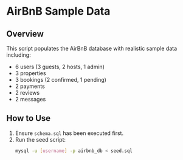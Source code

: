 # AirBnB Sample Data

## **Overview**
This script populates the AirBnB database with realistic sample data including:
- 6 users (3 guests, 2 hosts, 1 admin)
- 3 properties
- 3 bookings (2 confirmed, 1 pending)
- 2 payments
- 2 reviews
- 2 messages

## **How to Use**
1. Ensure `schema.sql` has been executed first.
2. Run the seed script:
   ```bash
   mysql -u [username] -p airbnb_db < seed.sql